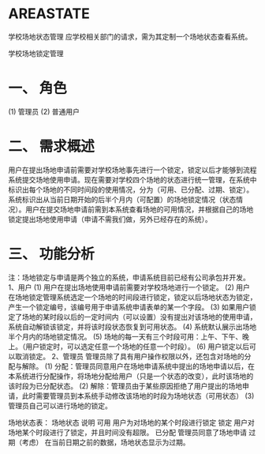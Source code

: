 # AREASTATE
学校场地状态管理
应学校相关部门的请求，需为其定制一个场地状态查看系统。

学校场地锁定管理
# 一、	角色
 (1)	管理员
 (2)	普通用户
# 二、	需求概述
  用户在提出场地申请前需要对学校场地事先进行一个锁定，锁定以后才能够到流程系统提交场地使用申请。现在需要对学校四个场地的状态进行统一管理，在系统中标识出每个场地的不同时间段的使用情况，分为（可用、已分配、过期、锁定）。系统标识出从当前日期开始的后半个月内（可配置）的场地锁定情况（状态情况）。用户在提交场地申请前需到本系统查看场地的可用情况，并根据自己的场地锁定提出场地使用申请（申请不需我们做，另外已经存在的系统）。
# 三、	功能分析
  注：场地锁定与申请是两个独立的系统，申请系统目前已经有公司承包并开发。
  1、用户
  (1)	用户在提出场地使用申请前需要对学校场地进行一个锁定。
  (2)	用户在场地锁定管理系统选定一个场地的时间段进行锁定，锁定以后场地状态为锁定，产生一个锁定编号，该编号用于申请系统申请表单的某一个字段。
  (3)	如果用户锁定了场地的某时段以后的一定时间内（可以设置）没有提出对该场地的使用申请，系统自动解锁该锁定，并将该时段状态恢复到可用状态。
  (4)	系统默认展示出场地半个月内的场地锁定情况。
  (5)	场地的每一天有三个时段可用：上午、下午、晚上。（用户锁定时，可以选定任意一个场地的任意一个时段）。
  (6)	用户锁定以后可以取消锁定。
  2、管理员
  管理员除了具有用户操作权限以外，还包含对场地的分配与解除。
  (1)	分配：管理员同意用户在场地申请系统中提出的场地申请以后，在本系统进行分配操作，将场地分配给用户（只是一个状态的改变），此时该场地的该时段为已分配状态。
  (2)	解除：管理员由于某些原因拒绝了用户提出的场地申请，此时需要管理员到本系统手动修改该场地的时段为场地状态（可用状态）
  (3)	管理员自己可以进行场地的锁定。

  场地状态表：
  场地状态	说明
  可用	用户为对场地的某个时段进行锁定
  锁定	用户对场地某个时段进行了锁定，并且时间没有超限。
  已分配	管理员同意了场地申请
  过期（考虑）	在当前日期之前的数据，场地状态显示为过期。


